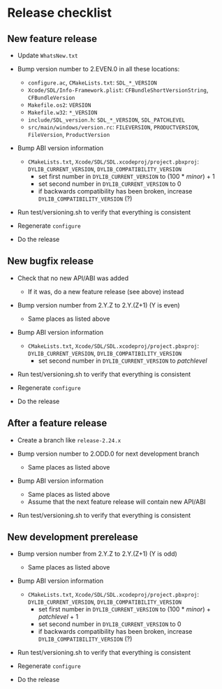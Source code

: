 # Release checklist

## New feature release

* Update `WhatsNew.txt`

* Bump version number to 2.EVEN.0 in all these locations:

    * `configure.ac`, `CMakeLists.txt`: `SDL_*_VERSION`
    * `Xcode/SDL/Info-Framework.plist`: `CFBundleShortVersionString`,
        `CFBundleVersion`
    * `Makefile.os2`: `VERSION`
    * `Makefile.w32`: `*_VERSION`
    * `include/SDL_version.h`: `SDL_*_VERSION`, `SDL_PATCHLEVEL`
    * `src/main/windows/version.rc`: `FILEVERSION`, `PRODUCTVERSION`,
        `FileVersion`, `ProductVersion`

* Bump ABI version information

    * `CMakeLists.txt`, `Xcode/SDL/SDL.xcodeproj/project.pbxproj`:
        `DYLIB_CURRENT_VERSION`, `DYLIB_COMPATIBILITY_VERSION`
        * set first number in `DYLIB_CURRENT_VERSION` to
            (100 * *minor*) + 1
        * set second number in `DYLIB_CURRENT_VERSION` to 0
        * if backwards compatibility has been broken,
            increase `DYLIB_COMPATIBILITY_VERSION` (?)

* Run test/versioning.sh to verify that everything is consistent

* Regenerate `configure`

* Do the release

## New bugfix release

* Check that no new API/ABI was added

    * If it was, do a new feature release (see above) instead

* Bump version number from 2.Y.Z to 2.Y.(Z+1) (Y is even)

    * Same places as listed above

* Bump ABI version information

    * `CMakeLists.txt`, `Xcode/SDL/SDL.xcodeproj/project.pbxproj`:
        `DYLIB_CURRENT_VERSION`, `DYLIB_COMPATIBILITY_VERSION`
        * set second number in `DYLIB_CURRENT_VERSION` to *patchlevel*

* Run test/versioning.sh to verify that everything is consistent

* Regenerate `configure`

* Do the release

## After a feature release

* Create a branch like `release-2.24.x`

* Bump version number to 2.ODD.0 for next development branch

    * Same places as listed above

* Bump ABI version information

    * Same places as listed above
    * Assume that the next feature release will contain new API/ABI

* Run test/versioning.sh to verify that everything is consistent

## New development prerelease

* Bump version number from 2.Y.Z to 2.Y.(Z+1) (Y is odd)

    * Same places as listed above

* Bump ABI version information

    * `CMakeLists.txt`, `Xcode/SDL/SDL.xcodeproj/project.pbxproj`:
        `DYLIB_CURRENT_VERSION`, `DYLIB_COMPATIBILITY_VERSION`
        * set first number in `DYLIB_CURRENT_VERSION` to
            (100 * *minor*) + *patchlevel* + 1
        * set second number in `DYLIB_CURRENT_VERSION` to 0
        * if backwards compatibility has been broken,
            increase `DYLIB_COMPATIBILITY_VERSION` (?)

* Run test/versioning.sh to verify that everything is consistent

* Regenerate `configure`

* Do the release
